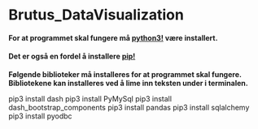 # Brutus_DataVisualization
 
#### For at programmet skal fungere må [python3!](https://www.python.org/downloads/)  være installert.
 
#### Det er også en fordel å installere [pip!](https://www.geeksforgeeks.org/how-to-install-pip-on-windows/) 
 
__Følgende biblioteker må installeres for at programmet skal fungere. Bibliotekene kan installeres ved å lime inn teksten under i terminalen.__
 
pip3 install dash
pip3 install PyMySql
pip3 install dash_bootstrap_components
pip3 install pandas
pip3 install sqlalchemy
pip3 install pyodbc


